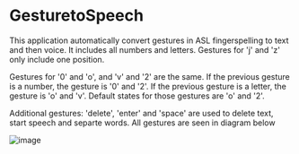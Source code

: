 # GesturetoSpeech
This application automatically convert gestures in ASL fingerspelling to text and then voice. It includes all numbers and letters. Gestures for 'j' and 'z' only include one position.

Gestures for '0' and 'o', and 'v' and '2' are the same. If the previous gesture is a number, the gesture is '0' and '2'. If the previous gesture is a letter, the gesture is 'o' and 'v'. Default states for those gestures are 'o' and '2'.

Additional gestures: 'delete', 'enter' and 'space' are used to delete text, start speech and separte words. 
All gestures are seen in diagram below

![image](https://github.com/user-attachments/assets/f3baf81a-9e55-4e1f-953c-19933cb3072f)

